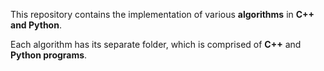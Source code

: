 This repository contains the implementation of various **algorithms** in **C++ and Python**.

Each algorithm has its separate folder, which is comprised of **C++** and **Python programs**.
